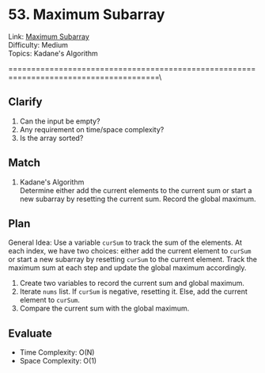 # 53. Maximum Subarray
Link: [Maximum Subarray](https://leetcode.com/problems/maximum-subarray/description/)\
Difficulty: Medium\
Topics: Kadane's Algorithm

=======================================================================================\

## Clarify
1. Can the input be empty?
2. Any requirement on time/space complexity?
3. Is the array sorted?
## Match
1. Kadane's Algorithm\
   Determine either add the current elements to the current sum or start a new subarray by resetting the current sum. Record the global maximum.
## Plan
General Idea: Use a variable `curSum` to track the sum of the elements. At each index, we have two choices: either add the current element to `curSum` or start a new subarray by resetting `curSum` to the current element. Track the maximum sum at each step and update the global maximum accordingly.
1. Create two variables to record the current sum and global maximum.
2. Iterate  `nums` list. If `curSum`  is negative, resetting it. Else, add the current element to `curSum`. 
3. Compare the current sum with the global maximum.
## Evaluate
- Time Complexity: O(N)
- Space Complexity: O(1)


